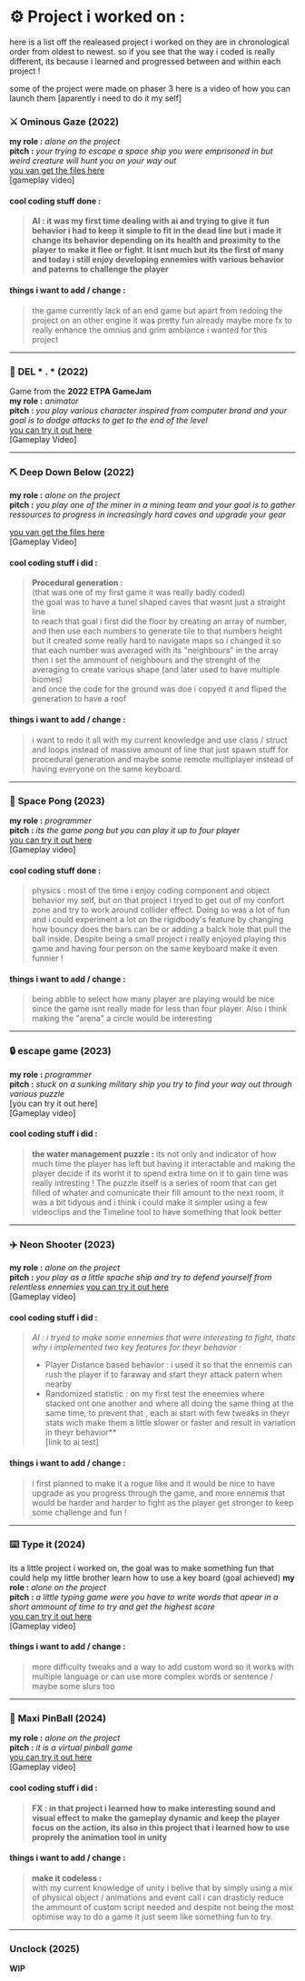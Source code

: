 # ⚙️ __Project i worked on :__ 
here is a list off the realeased project i worked on
they are in chronological order from oldest to newest.
so if you see that the way i coded is really different, its because i learned and progressed between and within each project !

some of the project were made on phaser 3
here is a video of how you can launch them [aparently i need to do it my self]


### ⚔️ __Ominous Gaze__ (2022)
**my role :** *alone on the project*  
**pitch :** *your trying to escape a space ship you were emprisoned in but weird creature will hunt you on your way out*  
[you van get the files here](https://github.com/n00shoak/ominous_gaze)  
[gameplay video]  
#### cool coding stuff done :  
> **AI : it was my first time dealing with ai and trying to give it fun behavior i had to keep it simple to fit in the dead line but i made it change its behavior depending on its health and proximity to the player to make it flee or fight. It isnt much but its the first of many and today i still enjoy developing ennemies with various behavior and paterns to challenge the player**
#### things i want to add / change : 
> the game currently lack of an end game but apart from redoing the project on an other engine it was pretty fun already
> maybe more fx to really enhance the omnius and grim ambiance i wanted for this project
___


### 👊 __DEL * . *__ (2022)
Game from the **2022 ETPA GameJam**  
**my role :** *animator*  
**pitch :** *you play various character inspired from computer brand and your goal is to dodge attacks to get to the end of the level*  
[you can try it out here](https://sangagin.itch.io/deletoile)  
[Gameplay Video]  
___


### ⛏️ __Deep Down Below__ (2022)
**my role :** *alone on the project*  
**pitch :** *you play one of the miner in a mining team and your goal is to gather ressources to progress in increasingly hard caves and upgrade your gear*   

[you van get the files here](https://github.com/n00shoak/DeepDownBelow)  
[Gameplay Video]  

#### cool coding stuff i did :  
> **Procedural generation :**   
(that was one of my first game it was really badly coded)  
the goal was to have a tunel shaped caves that wasnt just a straight line  
to reach that goal i first did the floor by creating an array of number, and then use each numbers to generate tile to that numbers height  
but it created some really hard to navigate maps so i changed it so that each number was averaged with its "neighbours" in the array   
then i set the ammount of neighbours and the strenght of the averaging to create various shape (and later used to have multiple biomes)  
and once the code for the ground was doe i copyed it and fliped the generation to have a roof  

#### things i want to add / change : 
> i want to redo it all with my current knowledge and use class / struct and loops instead of massive amount of line that just spawn stuff for procedural generation
and maybe some remote multiplayer instead of having everyone on the same keyboard.
___


### 🏐 __Space Pong__ (2023)
**my role :** *programmer*  
**pitch :** *its the game pong but you can play it up to four player*  
[you can try it out here](https://n00shoak.itch.io/space-pong)  
[Gameplay video]  
#### cool coding stuff done :  
> physics : most of the time i enjoy coding component and object behavior my self, but on that project i tryed to get out of my confort zone and try to work around collider effect. Doing so was a lot of fun and i could experiment a lot on the rigidbody's feature by changing how bouncy does the bars can be or adding a balck hole that pull the ball inside. Despite being a small project i really enjoyed playing this game and having four person on the same keyboard make it even funnier !

#### things i want to add / change : 
> being abble to select how many player are playing would be nice since the game isnt really made for less than four player. Also i think making the "arena" a circle would be interesting 
___


### 🔒 __escape game__ (2023)
**my role :** *programmer*  
**pitch :** *stuck on a sunking military ship you try to find your way out through various puzzle*  
[you can try it out here]  
[Gameplay video]  
#### cool coding stuff i did :  
> **the water management puzzle :** its not only and indicator of how much time the player has left but having it interactable and making the player decide if its worht it to spend extra time on it to gain time was really intresting ! The puzzle itself is a series of room that can get filled of whater and comunicate their fill amount to the next room, it was a bit tidyous and i think i could make it simpler using a few videoclips and the Timeline tool to have something that look better
___


### ✈️ __Neon Shooter__ (2023)
**my role :** *alone on the project*  
**pitch :** *you play as a little spache ship and try to defend yourself from relentless ennemies* 
[you can try it out here](https://n00shoak.itch.io/neon-shooter)  
[Gameplay video]  
#### cool coding stuff i did :  
> *AI : i tryed to make some ennemies that were interesting to fight, thats why i implemented two key features for theyr behavior :*  
> - Player Distance based behavior : i used it so that the ennemis can rush the player if to faraway and start theyr attack patern when nearby  
> - Randomized statistic : on my first test the eneemies where stacked ont one another and where all doing the same thing at the same time, to prevent that , each ai start with few tweaks in theyr stats wich make them a little slower or faster and result in variation in theyr behavior**  
[link to ai test]
#### things i want to add / change : 
> i first planned to make it a rogue like and it would be nice to have upgrade as you progress through the game, and more ennemis that would be harder and harder to fight as the player get stronger to keep some challenge and fun ! 
___


### ⌨️ __Type it__ (2024)
its a little project i worked on, the goal was to make something fun that could help my little brother learn how to use a key board (goal achieved)
**my role :** *alone on the project*  
**pitch :** *a little typing game were you have to write words that apear in a short ammount of time to try and get the highest score*  
[you can try it out here](https://n00shoak.itch.io/type-it)  
[Gameplay video]  
#### things i want to add / change : 
> more difficulty tweaks and a way to add custom word so it works with multiple language or can use more complex words or sentence / maybe some slurs too
___


### 🏏 __Maxi PinBall__ (2024)
**my role :** *alone on the project*  
**pitch :** *it is a virtual pinball game*  
[you can try it out here](https://n00shoak.itch.io/maxi-pinball)  
[Gameplay video]  
#### cool coding stuff i did :  
> **FX : in that project i learned how to make interesting sound and visual effect to make the gameplay dynamic and keep the player focus on the action, its also in this project that i learned how to use proprely the animation tool in unity**
#### things i want to add / change :
> **make it codeless :**  
>  with my current knowledge of unity i belive that by simply using a mix of physical object / animations and event call i can drasticly reduce the ammount of custom script needed and despite not being the most optimise way to do a game it just seem like something fun to try.
___

### Unclock (2025)
**WIP**
